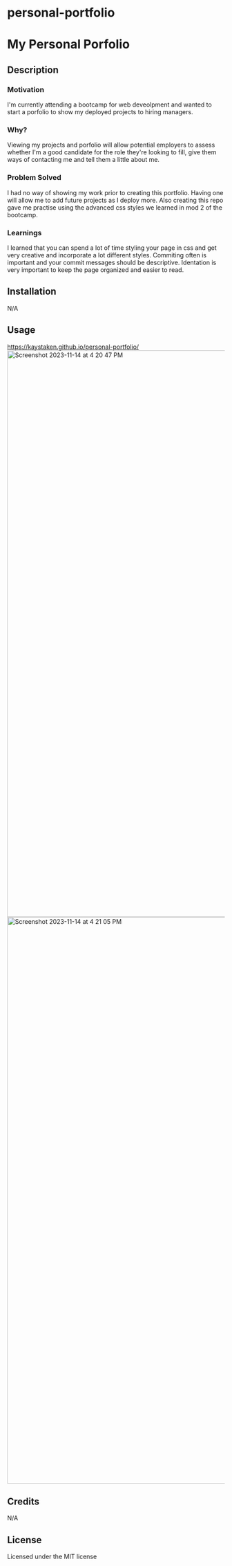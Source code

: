 # personal-portfolio
# My Personal Porfolio
## Description

### Motivation

I'm currently attending a bootcamp for web deveolpment and wanted to start a porfolio to show my deployed projects to hiring managers. 

### Why?

Viewing my projects and porfolio will allow potential employers to assess whether I'm a good candidate for the role they're looking to fill, give them ways of contacting me and tell them a little about me.

### Problem Solved

I had no way of showing my work prior to creating this portfolio. Having one will allow me to add future projects as I deploy more. Also creating this repo gave me practise using the advanced css styles we learned in mod 2 of the bootcamp.

### Learnings

I learned that you can spend a lot of time styling your page in css and get very creative and incorporate a lot different styles. Commiting often is important and your commit messages should be descriptive. Identation is very important to keep the page organized and easier to read.

## Installation

N/A

## Usage

https://kaystaken.github.io/personal-portfolio/
<img width="1310" alt="Screenshot 2023-11-14 at 4 20 47 PM" src="https://github.com/Kaystaken/personal-portfolio/assets/148396597/dd756901-ddb5-489c-8a8e-4095568bfc3e">
<img width="1310" alt="Screenshot 2023-11-14 at 4 21 05 PM" src="https://github.com/Kaystaken/personal-portfolio/assets/148396597/96531bf7-5ce7-48f7-9143-15eeeac7727b">




## Credits

N/A

## License

Licensed under the MIT license
